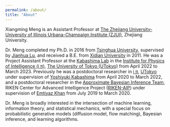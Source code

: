 ```yaml
---
permalink: /about/
title: "About"
---
```


Xiangming Meng is an Assistant Professor at [The Zhejiang University-University of Illinois Urbana-Champaign Institute (ZJUI)](https://zjui.intl.zju.edu.cn/en), Zhejiang University. 

Dr. Meng completed my Ph.D. in 2016 from [Tsinghua University](https://www.tsinghua.edu.cn/en/), supervised by [Jianhua Lu](https://www.tsinghua.edu.cn/info/1167/93854.htm), and received a B.E. from [Xidian University](https://en.xidian.edu.cn) in 2011. He was a Project Assistant Professor at the [Kabashima Lab](https://kaba-lab.org/en/) in the [Institute for Physics of Intelligence (i π)](https://www.phys.s.u-tokyo.ac.jp/en/lp/ipi/), [The University of Tokyo (UTokyo)](https://www.u-tokyo.ac.jp/en) from April 2022 to March 2023.  Previously he was a postdoctoral researcher in [i π](https://www.phys.s.u-tokyo.ac.jp/en/lp/ipi/), [UTokyo](https://www.u-tokyo.ac.jp/en) under supervision of [Yoshiyuki Kabashima](https://researchmap.jp/yoshiyuki.kabashima?lang=en) from April 2020 to March 2022, and a postdoctoral researcher in the [Approximate Bayesian Inference Team](https://team-approx-bayes.github.io), RIKEN Center for Advanced Intelligence Project ([RIKEN-AIP](https://www.cs.washington.edu/)) under supervision of [Emtiyaz Khan](https://emtiyaz.github.io) from July 2019 to March 2020. 



Dr. Meng is broadly interested in the intersection of machine learning, information theory, and statistical mechanics, with a special focus on probabilistic generative models (diffusion model, flow matching), Bayesian inference, and learning algorithms.
